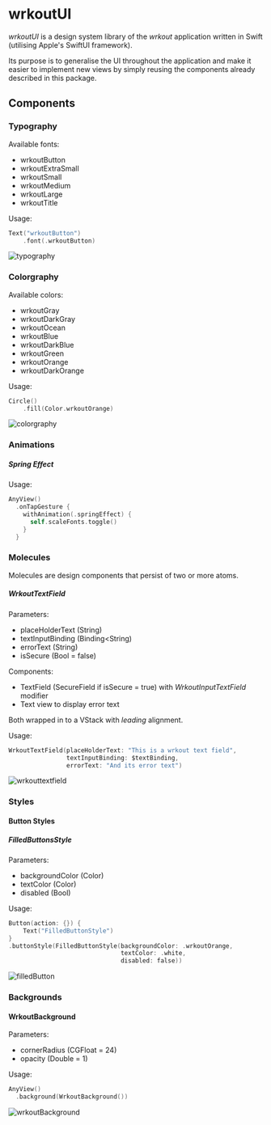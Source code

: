 # wrkoutUI

*wrkoutUI* is a design system library of the *wrkout* application written in Swift (utilising Apple's SwiftUI framework).

Its purpose is to generalise the UI throughout the application and make it easier to implement new views by simply reusing the components already described in this package.

## Components

### Typography

Available fonts:
- wrkoutButton
- wrkoutExtraSmall
- wrkoutSmall
- wrkoutMedium
- wrkoutLarge
- wrkoutTitle

Usage:

```objective-c
Text("wrkoutButton")
    .font(.wrkoutButton)
```

![typography](https://user-images.githubusercontent.com/43062515/85478040-7ff2ff80-b589-11ea-803f-f3abed9ebc9c.png)


### Colorgraphy

Available colors:
- wrkoutGray
- wrkoutDarkGray
- wrkoutOcean
- wrkoutBlue
- wrkoutDarkBlue
- wrkoutGreen
- wrkoutOrange
- wrkoutDarkOrange

Usage:

```objective-c
Circle()
    .fill(Color.wrkoutOrange)
```

![colorgraphy](https://user-images.githubusercontent.com/43062515/85478211-d06a5d00-b589-11ea-924c-e796bd2806ff.png)

### Animations

##### Spring Effect

Usage:

```objective-c
AnyView()
  .onTapGesture {
    withAnimation(.springEffect) {
      self.scaleFonts.toggle()
    }
  }
```

### Molecules

Molecules are design components that persist of two or more atoms.

##### WrkoutTextField

Parameters:
- placeHolderText (String)
- textInputBinding (Binding<String)
- errorText (String)
- isSecure (Bool = false)

Components:
- TextField (SecureField if isSecure = true) with *WrkoutInputTextField* modifier
- Text view to display error text

Both wrapped in to a VStack with *leading* alignment.

Usage:
```objective-c
WrkoutTextField(placeHolderText: "This is a wrkout text field",
                textInputBinding: $textBinding,
                errorText: "And its error text")
```

![wrkouttextfield](https://user-images.githubusercontent.com/43062515/85478262-e9730e00-b589-11ea-9c66-3bf91d95967c.png)


### Styles

#### Button Styles

##### FilledButtonsStyle

Parameters:
- backgroundColor (Color)
- textColor (Color)
- disabled (Bool)

Usage:
```objective-c
Button(action: {}) {
    Text("FilledButtonStyle")
}
.buttonStyle(FilledButtonStyle(backgroundColor: .wrkoutOrange,
                               textColor: .white,                                    
                               disabled: false))
```

![filledButton](https://user-images.githubusercontent.com/43062515/85478324-027bbf00-b58a-11ea-9f8d-8f8cb8e5dd58.png)

### Backgrounds

#### WrkoutBackground

Parameters:
- cornerRadius (CGFloat = 24)
- opacity (Double = 1)

Usage:

```objective-c
AnyView()
  .background(WrkoutBackground())
```

![wrkoutBackground](https://user-images.githubusercontent.com/43062515/85478368-17585280-b58a-11ea-8f2e-424d9f3389de.png)
